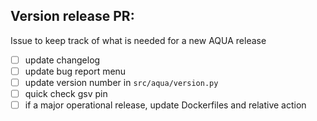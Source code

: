 ## Version release PR:

Issue to keep track of what is needed for a new AQUA release

- [ ] update changelog
- [ ] update bug report menu
- [ ] update version number in `src/aqua/version.py`
- [ ] quick check gsv pin
- [ ] if a major operational release, update Dockerfiles and relative action
